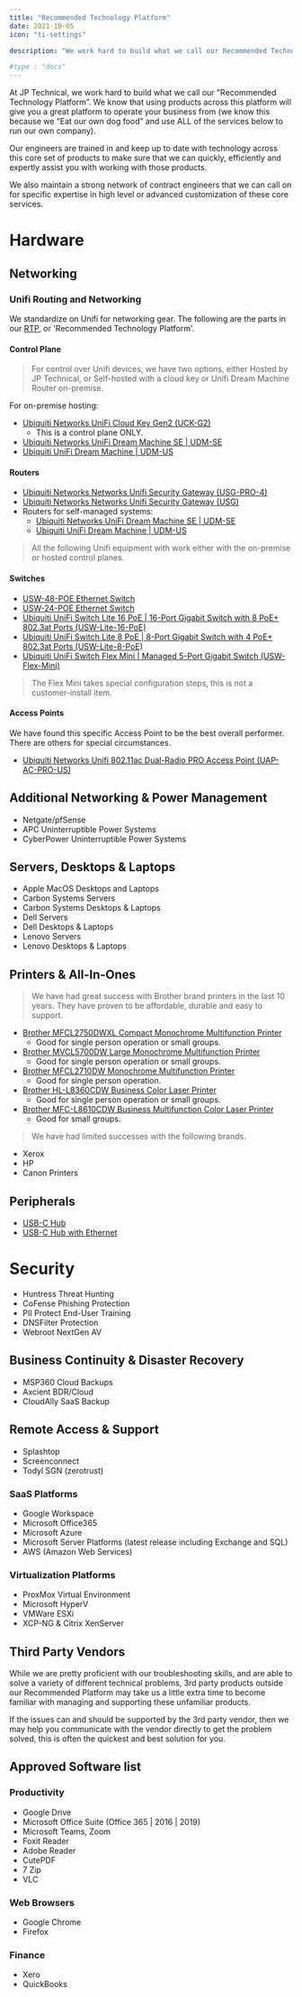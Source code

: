 ```yaml
---
title: "Recommended Technology Platform"
date: 2021-10-05
icon: "ti-settings"

description: "We work hard to build what we call our Recommended Technology Platform. We 'Eat our own dog food' and use ALL of the services listed to run our own company."

#type : "docs"
---
```

At JP Technical, we work hard to build what we call our "Recommended Technology Platform”. We know that using products across this platform will give you a great platform to operate your business from (we know this because we “Eat our own dog food” and use ALL of the services below to run our own company).

Our engineers are trained in and keep up to date with technology across this core set of products to make sure that we can quickly, efficiently and expertly assist you with working with those products.

We also maintain a strong network of contract engineers that we can call on for
specific expertise in high level or advanced customization of these core
services.

# Hardware
## Networking
### Unifi Routing and Networking
We standardize on Unifi for networking gear. The following are the parts in our [RTP](#), or 'Recommended Technology Platform'.

#### Control Plane
> For control over Unifi devices, we have two options, either Hosted by
> JP Technical, or Self-hosted with a cloud key or Unifi Dream Machine
> Router on-premise.

For on-premise hosting:
- [Ubiquiti Networks UniFi Cloud Key Gen2 (UCK-G2)](https://amzn.to/3cvmJTQ)
  - This is a control plane ONLY.
- [Ubiquiti Networks UniFi Dream Machine SE | UDM-SE](https://amzn.to/3CIUN9L)
- [Ubiquiti UniFi Dream Machine | UDM-US](https://amzn.to/3AWy09i)
#### Routers
- [Ubiquiti Networks Networks Unifi Security Gateway (USG-PRO-4)](https://amzn.to/3AWy09i)
- [Ubiquiti Networks Networks Unifi Security Gateway (USG)](https://amzn.to/3KuSdWW)
- Routers for self-managed systems:
	- [Ubiquiti Networks UniFi Dream Machine SE | UDM-SE](https://amzn.to/3CIUN9L)
	- [Ubiquiti UniFi Dream Machine | UDM-US](https://amzn.to/3AWy09i)
> All the following Unifi equipment with work either with the on-premise or hosted control planes.
#### Switches
- [USW-48-POE Ethernet Switch](https://amzn.to/3Qa79eo)
- [USW-24-POE Ethernet Switch](https://amzn.to/3B0WQoE)
- [Ubiquiti UniFi Switch Lite 16 PoE | 16-Port Gigabit Switch with 8 PoE+ 802.3at Ports (USW-Lite-16-PoE)](https://amzn.to/3KyfR4D)
- [Ubiquiti UniFi Switch Lite 8 PoE | 8-Port Gigabit Switch with 4 PoE+ 802.3at Ports (USW-Lite-8-PoE)](https://amzn.to/3CMAdFw)
- [Ubiquiti UniFi Switch Flex Mini | Managed 5-Port Gigabit Switch (USW-Flex-Mini)](https://amzn.to/3Q1SFwM)
> The Flex Mini takes special configuration steps, this is not a customer-install item.
#### Access Points
We have found this specific Access Point to be the best overall performer. There are others for special circumstances.
- [Ubiquiti Networks Unifi 802.11ac Dual-Radio PRO Access Point (UAP-AC-PRO-US)](https://amzn.to/3pXVepi)


## Additional Networking & Power Management
- Netgate/pfSense
- APC Uninterruptible Power Systems
- CyberPower Uninterruptible Power Systems

## Servers, Desktops & Laptops
- Apple MacOS Desktops and Laptops
- Carbon Systems Servers
- Carbon Systems Desktops & Laptops
- Dell Servers
- Dell Desktops & Laptops
- Lenovo Servers
- Lenovo Desktops & Laptops

## Printers & All-In-Ones
> We have had great success with Brother brand printers in the last 10
> years. They have proven to be affordable, durable and easy to support.
- [Brother MFCL2750DWXL Compact Monochrome Multifunction Printer](https://amzn.to/3pXshty)
  - Good for single person operation or small groups.
- [Brother MVCL5700DW Large Monochrome Multifunction Printer](https://amzn.to/3cB84Xu)
  - Good for single person operation or small groups.
- [Brother MFCL2710DW Monochrome Multifunction Printer](https://amzn.to/3Q0H2qa)
  - Good for single person operation.
- [Brother HL-L8360CDW Business Color Laser Printer](https://amzn.to/3AWCFrO)
  - Good for single person operation or small groups.
- [Brother MFC-L8610CDW Business Multifunction Color Laser Printer](https://amzn.to/3crQTYp)
  - Good for small groups.
> We have had limited successes with the following brands.
- Xerox
- HP
- Canon Printers

## Peripherals
- [USB-C Hub](https://amzn.to/3cufdc7)
- [USB-C Hub with Ethernet](https://amzn.to/3R3coh7)


# Security
- Huntress Threat Hunting
- CoFense Phishing Protection
- PII Protect End-User Training
- DNSFilter Protection
- Webroot NextGen AV

## Business Continuity & Disaster Recovery

- MSP360 Cloud Backups
- Axcient BDR/Cloud
- CloudAlly SaaS Backup

## Remote Access & Support

- Splashtop
- Screenconnect
- Todyl SGN (zerotrust)


### SaaS Platforms

- Google Workspace
- Microsoft Office365
- Microsoft Azure
- Microsoft Server Platforms (latest release including Exchange and SQL)
- AWS (Amazon Web Services)

### Virtualization Platforms

- ProxMox Virtual Environment
- Microsoft HyperV
- VMWare ESXi
- XCP-NG & Citrix XenServer

## Third Party Vendors

While we are pretty proficient with our troubleshooting skills, and are able to
solve a variety of different technical problems, 3rd party products outside our
Recommended Platform may take us a little extra time to become familiar with
managing and supporting these unfamiliar products.

If the issues can and should be supported by the 3rd party vendor, then we may
help you communicate with the vendor directly to get the problem solved, this is
often the quickest and best solution for you.

## Approved Software list

### Productivity

- Google Drive
- Microsoft Office Suite (Office 365 | 2016 | 2019)
- Microsoft Teams, Zoom
- Foxit Reader
- Adobe Reader
- CutePDF
- 7 Zip
- VLC

### Web Browsers

- Google Chrome
- Firefox

### Finance

- Xero
- QuickBooks
